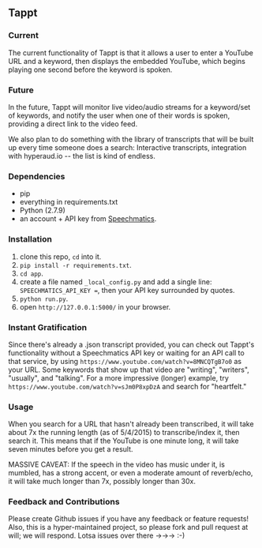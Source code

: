## Tappt

### Current

The current functionality of Tappt is that it allows a user to enter a YouTube URL and a keyword, then displays the embedded YouTube, which begins playing one second before the keyword is spoken.

### Future

In the future, Tappt will monitor live video/audio streams for a keyword/set of keywords, and notify the user when one of their words is spoken, providing a direct link to the video feed.

We also plan to do something with the library of transcripts that will be built up every time someone does a search: Interactive transcripts, integration with hyperaud.io -- the list is kind of endless.

### Dependencies

* pip
* everything in requirements.txt
* Python (2.7.9)
* an account + API key from [Speechmatics](https://speechmatics.com/register).

### Installation

1. clone this repo, `cd` into it.
1. `pip install -r requirements.txt`.
1. `cd app`.
1. create a file named `_local_config.py` and add a single line: `SPEECHMATICS_API_KEY =`, then your API key surrounded by quotes.
1. `python run.py`.
1. open `http://127.0.0.1:5000/` in your browser.

### Instant Gratification

Since there's already a .json transcript provided, you can check out Tappt's functionality without a Speechmatics API key or waiting for an API call to that service, by using `https://www.youtube.com/watch?v=8MNCQTgB7o0` as your URL.  Some keywords that show up that video are "writing", "writers", "usually", and "talking".  For a more impressive (longer) example, try `https://www.youtube.com/watch?v=sJm0P8xpDzA` and search for "heartfelt."

### Usage

When you search for a URL that hasn't already been transcribed, it will take about 7x the running length (as of 5/4/2015) to transcribe/index it, then search it.  This means that if the YouTube is one minute long, it will take seven minutes before you get a result.

MASSIVE CAVEAT:  If the speech in the video has music under it, is mumbled, has a strong accent, or even a moderate amount of reverb/echo, it will take much longer than 7x, possibly longer than 30x.


### Feedback and Contributions

Please create Github issues if you have any feedback or feature requests!  Also, this is a hyper-maintained project, so please fork and pull request at will; we will respond.  Lotsa issues over there →→→ :-)
